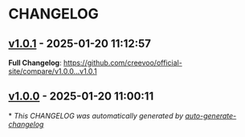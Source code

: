 # CHANGELOG

## [v1.0.1](https://github.com/creevoo/official-site/releases/tag/v1.0.1) - 2025-01-20 11:12:57

**Full Changelog**: https://github.com/creevoo/official-site/compare/v1.0.0...v1.0.1

## [v1.0.0](https://github.com/creevoo/official-site/releases/tag/v1.0.0) - 2025-01-20 11:00:11

\* *This CHANGELOG was automatically generated by [auto-generate-changelog](https://github.com/BobAnkh/auto-generate-changelog)*
